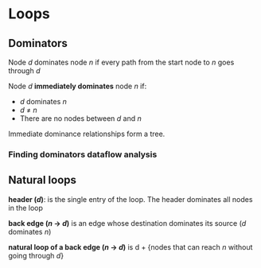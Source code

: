 # Loops

## Dominators
Node _d_ dominates node _n_ if every path from the start node to _n_ goes through _d_

Node _d_ **immediately dominates** node _n_ if:
  * _d_ dominates _n_
  * _d_ ≠ _n_
  * There are no nodes between _d_ and _n_
  
Immediate dominance relationships form a tree.

### Finding dominators dataflow analysis

## Natural loops

**header (_d_)**:  is the single entry of the loop. The header dominates all nodes in the loop

**back edge (_n_ → _d_)** is an edge whose destination dominates its source (_d_ dominates _n_)

**natural loop of a back edge (_n_ → _d_)** is d + {nodes that can reach _n_ without going through _d_}
